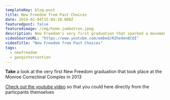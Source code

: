 ```yaml
---
templateKey: blog-post
title: New Freedom from Past Choices
date: 2019-02-04T15:04:10.000Z
featuredpost: false
featuredimage: /img/home-jumbotron.jpeg
description: New Freedom's very first graduation that sparked a movement inside of the institution
videoSourceURL: "https://www.youtube.com/embed/RZhe4en8COI"
videoTitle: "New Freedom from Past Choices"
tags:
  - newfreedom
  - gangintervention
---
```


<!-- ![chemex](/img/home-jumbotron.jpeg) -->

**Take** a look at the very first New Freedom graduation that took place at the Monroe Correctinal Complex in 2013

[Check out the youtube video](https://www.youtube.com/watch?v=RZhe4en8COI) so that you could here directly from the particpants themselves
